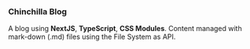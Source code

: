 ### Chinchilla Blog

A blog using **NextJS**, **TypeScript**, **CSS Modules**.
Content managed with mark-down (.md) files using the File System as API.
